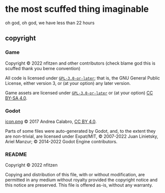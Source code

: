 <!-- SPDX-License-Identifier: FSFAP -->
<!-- SPDX-FileCopyrightText: (C) 2022 nfitzen -->

# the most scuffed thing imaginable

oh god, oh god, we have less than 22 hours

## copyright

### Game

Copyright &copy; 2022 nfitzen and other contributors (check blame god
this is scuffed thank you berne convention)

All code is licensed under [`GPL-3.0-or-later`]; that is, the
GNU General Public License, either version 3, or (at your option) any later
version.

Game assets are licensed under [`GPL-3.0-or-later`] or (at your option)
[CC BY-SA 4.0].

### Godot

[icon.png](src/icon.png) &copy; 2017 Andrea Calabro, [CC BY 4.0].

Parts of some files were auto-generated by Godot, and, to the extent they are
non-trivial, are licensed under Expat/MIT,
&copy; 2007-2022 Juan Linietsky, Ariel Manzur;
&copy; 2014-2022 Godot Engine contributors.

### README

Copyright &copy; 2022 nfitzen

Copying and distribution of this file, with or without modification,
are permitted in any medium without royalty provided the copyright notice
and this notice are preserved. This file is offered as-is, without any
warranty.

[`GPL-3.0-or-later`]: COPYING
[CC BY-SA 4.0]: https://creativecommons.org/licenses/by-sa/4.0/
[CC BY 4.0]: https://creativecommons.org/licenses/by/4.0/
